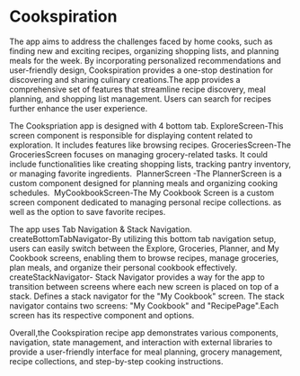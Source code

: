 # Cookspiration

The app aims to address the challenges faced by home cooks, such as finding new and exciting recipes, organizing shopping lists, and planning meals for the week. By incorporating personalized recommendations and user-friendly design, Cookspiration provides a one-stop destination for discovering and sharing culinary creations.The app provides a comprehensive set of features that streamline recipe discovery, meal planning, and shopping list management. Users can search for recipes further enhance the user experience.

The Cookspriation app is designed with 4 bottom tab.
ExploreScreen-This screen component is responsible for displaying content related to exploration. It includes features like browsing recipes. GroceriesScreen-The GroceriesScreen focuses on managing grocery-related tasks. It could include functionalities like creating shopping lists, tracking pantry inventory, or managing favorite ingredients. 
PlannerScreen -The PlannerScreen is a custom component designed for planning meals and organizing cooking schedules. 
MyCookbookScreen-The My Cookbook Screen is a custom screen component dedicated to managing personal recipe collections. as well as the option to save favorite recipes.  


The app uses Tab Navigation & Stack Navigation.
createBottomTabNavigator-By utilizing this bottom tab navigation setup, users can easily switch between the Explore, Groceries, Planner, and My Cookbook screens, enabling them to browse recipes, manage groceries, plan meals, and organize their personal cookbook effectively.
createStackNavigator- Stack Navigator provides a way for the app to transition between screens where each new screen is placed on top of a stack. Defines a stack navigator for the "My Cookbook" screen. The stack navigator contains two screens: "My Cookbook" and "RecipePage".Each screen has its respective component and options.

Overall,the Cookspiration recipe app demonstrates various components, navigation, state management, and interaction with external libraries to provide a user-friendly interface for meal planning, grocery management, recipe collections, and step-by-step cooking instructions.





